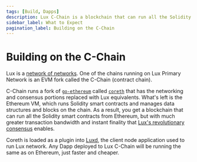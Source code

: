 ```yaml
---
tags: [Build, Dapps]
description: Lux C-Chain is a blockchain that can run all the Solidity smart contracts from Ethereum, but with much greater transaction bandwidth and instant finality from Lux's revolutionary consensus mechanism.
sidebar_label: What to Expect
pagination_label: Building on the C-Chain
---
```


# Building on the C-Chain

Lux is a [network of networks](learn/lux/lux-platform.md). One of the chains
running on Lux Primary Network is an EVM fork called the C-Chain (contract chain).

C-Chain runs a fork of [`go-ethereum`](https://geth.ethereum.org/docs/rpc/server)
called [`coreth`](https://github.com/luxfi/coreth) that has the networking and
consensus portions replaced with Lux equivalents. What's left is the
Ethereum VM, which runs Solidity smart contracts and manages data structures and
blocks on the chain. As a result, you get a blockchain that can run all the
Solidity smart contracts from Ethereum, but with much greater transaction
bandwidth and instant finality that
[Lux's revolutionary consensus](learn/lux/lux-consensus.md) enables.

Coreth is loaded as a plugin into
[Luxd](https://github.com/luxfi/luxd), the client node
application used to run Lux network. Any Dapp deployed to Lux C-Chain will be running
the same as on Ethereum, just faster and cheaper.
